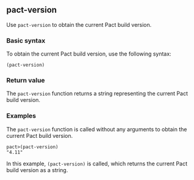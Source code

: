 ## pact-version

Use `pact-version` to obtain the current Pact build version.

### Basic syntax

To obtain the current Pact build version, use the following syntax:

`(pact-version)`

### Return value

The `pact-version` function returns a string representing the current Pact build version.

### Examples

The `pact-version` function is called without any arguments to obtain the current Pact build version.

```pact
pact>(pact-version)
"4.11"
```

In this example, `(pact-version)` is called, which returns the current Pact build version as a string.
